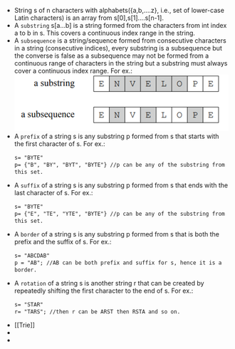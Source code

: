 - String s of n characters with alphabets({a,b,....z}, i.e., set of lower-case Latin characters) is an array from s[0],s[1]....s[n-1].
- A ``substring`` s[a...b] is a string formed from the characters from int index a to b in s. This covers a continuous index range in the string.
- A ``subsequence`` is a string/sequence formed from consecutive characters in a string (consecutive indices), every substring is a subsequence but the converse is false as a subsequence may not be formed from a continuous range of characters in the string but a substring must always cover a continuous index range. 
  For ex.:
  ![image.png](../assets/image_1684390601372_0.png)
- A ``prefix`` of a string s is any substring p formed from s that starts with the first character of s. For ex.:
  ```
  s= "BYTE"
  p= {"B", "BY", "BYT", "BYTE"} //p can be any of the substring from this set.
  ```
- A ``suffix`` of a string s is any substring p formed from s that ends with the last character of s. For ex.:
  ```
  s= "BYTE"
  p= {"E", "TE", "YTE", "BYTE"} //p can be any of the substring from this set.
  ```
- A ``border`` of a string s is any substring p formed from s that is both the prefix and the suffix of s. For ex.:
  ```
  s= "ABCDAB"
  p = "AB"; //AB can be both prefix and suffix for s, hence it is a border.
  ```
- A ``rotation`` of a string s is another string r that can be created by repeatedly shifting the first character to the end of s.
  For ex.:
  ```
  s= "STAR"
  r= "TARS"; //then r can be ARST then RSTA and so on.
  ```
- [[Trie]]
-
-